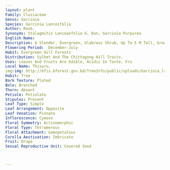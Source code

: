 ```yaml
---
layout: plant
Family: Clusiaceae
Genus: Garcinia
Species: Garcinia Lanceifolia
Author: Roxb.
Synonyms: Stalagmitis Lanceaefolia G. Don, Garcinia Purpurea
English Name: 
Description: A Slender, Evergreen, Glabrous Shrub, Up To 5 M Tall, Growing As Undergrowth In Dense Shade Of Other Trees, Bark Rugose, Black Or Dark Brown. Stem Dark Brown, Decussately Arranged. Leaves Simple, 5-12 Ã— 1.5-5.0 Cm, Elliptic To Narrowly Lanceolate, Cuspidate Or Acuminate, Thickly Subcoriaceous, Glabrous, Repand, Dark Glossy-green, Lateral Veins 8-18 On Either Half Of The Midrib, Indistinct, Anastomosing, Very Irregular, Close To The Margin, Petioles 1.0-1.5 Cm Long. Male Flowers Dark Yellow To Bright Red, C 8 Mm Across, With A Central Round Or 4-sided Mass, Terminal, Solitary Or 2-3 Together, Bracteate, Tetramerous. Sepals 4, C 6 Mm Long, Oblong, Fleshy, Thick, Yellowish-green. Petals 4, Red, Narrow, Slightly Oblique, Smaller Than The Sepals. Stamens Numerous, Anthers 2-celled, Oblong, Introrse, Splitting By 2 Vertical Clefts. Female Flowers Terminal Or Axillary, Solitary, Larger Than The Male Flowers, Pedicels As Long As The Flowers, Thick, With 2 Bracteoles At The Base. Sepals 4, 4-5 Mm Long, Ovate-carnose, Yellowish-green. Petals 4, Slightly Oblique, Much Narrower, Concave, Somewhat Shorter Than The Sepals. Staminodes In 4 Bundles, 4-10 InEach, Anthers 4-celled, Ovate, Opposite The Sepals, Connate Into A Ring At The Base, Irregular. Ovary Globose, Contracted At The Apex, 6 To 20-celled, Stigmatic Rays 6-10, Biseriate, Granular-tubercled, Sessile. Fruit A Drupe, Orange-yellow, C 2.5 Cm In Diameter, Obovoid, Smooth, With Persistent Sepals And Coronate Stigma. Seeds 6-8 Per Fruit.
Flowering Period:  December-July
Habit: Evergreen Hill Forests
Distribution: Sylhet And The Chittagong Hill Tracts.
Uses: Leaves And Fruits Are Edible, Acidic In Taste. Fru
Local Name: Thisuru, 
img:img: http://bfis.bforest.gov.bd/TreeInfo/public/uploads/Garcinia_lanceaefolia.jpg
Habit: Tree
Bark Texture: Plated
Bole: Branched
Thorn: Absent
Petiole: Petiolate
Stipules: Present
Leaf Type: Simple
Leaf Arrangement: Opposite
Leaf Venation: Pinnate
Inflorescence: Cymose
Floral Symmetry: Actinomorphic
Floral Type: Tetramerous
Floral Attachment: Gamopetalous
Corolla Aestivation: Imbricate
Fruit: Drupe
Sexual Reproductive Unit: Covered Seed



---
```



